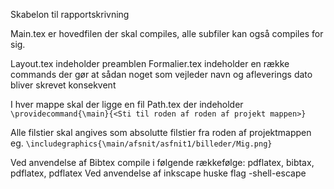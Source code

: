 Skabelon til rapportskrivning

Main.tex er hovedfilen der skal compiles, alle subfiler kan også compiles for sig.

Layout.tex indeholder preamblen
Formalier.tex indeholder en række commands der gør at sådan noget som vejleder navn og afleverings dato bliver skrevet konsekvent

I hver mappe skal der ligge en fil Path.tex der indeholder 
`\providecommand{\main}{<Sti til roden af roden af projekt mappen>}`

Alle filstier skal angives som absolutte filstier fra roden af projektmappen eg. `\includegraphics{\main/afsnit/asfnit1/billeder/Mig.png}`

Ved anvendelse af Bibtex compile i følgende rækkefølge: pdflatex, bibtax, pdflatex, pdflatex
Ved anvendelse af inkscape huske flag -shell-escape

